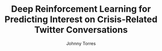 ---
paperId: 24
author: Johnny Torres
publicationauthor: Torres, J.
title: Deep Reinforcement Learning for Predicting Interest on Crisis-Related Twitter Conversations
pdf: --
poster: Poster_Johnny_Torres
alt: --
type: Poster
topic: Deep Learning
subtopic: Machine Learning
link: 
conference: icml
year: 2019
tags: icml-2019-np
location: California, USA
---